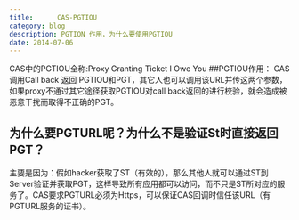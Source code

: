 ```yaml
---
title:      CAS-PGTIOU
category: blog
description: PGTION 作用，为什么要使用PGTIOU
date: 2014-07-06
---
```


CAS中的PGTIOU全称:Proxy Granting Ticket I Owe You
##PGTIOU作用：
CAS调用Call back 返回 PGTIOU和PGT，其它人也可以调用该URL并传这两个参数，如果proxy不通过其它途径获取PGTIOU对call back返回的进行校验，就会造成被恶意干扰而取得不正确的PGT。 
     
## 为什么要PGTURL呢？为什么不是验证St时直接返回PGT？ 
主要是因为：假如hacker获取了ST（有效的），那么其他人就可以通过ST到Server验证并获取PGT，这样导致所有应用都可以访问，而不只是ST所对应的服务了。CAS要求PGTURL必须为Https，可以保证CAS回调时信任该URL（有PGTURL服务的证书）。